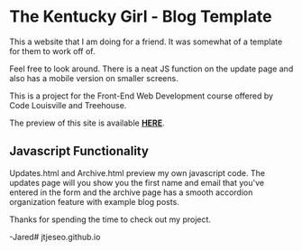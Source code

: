 # The Kentucky Girl - Blog Template

This a website that I am doing for a friend. It was somewhat of a template for them to work off of.

Feel free to look around. There is a neat JS function on the update page and also has a mobile version on smaller screens.

This is a project for the Front-End Web Development course offered by Code Louisville and Treehouse.

The preview of this site is available **[HERE](https://jtjeseo.github.io/KentuckyGirl "The Kentucky Girl")**.

## Javascript Functionality

Updates.html and Archive.html preview my own javascript code. The updates page will you show you the first name and email that you've entered in the form and the archive page has a smooth accordion organization feature with example blog posts.

Thanks for spending the time to check out my project.

-Jared# jtjeseo.github.io